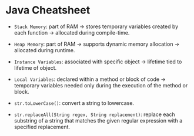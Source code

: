 # Java Cheatsheet

- `Stack Memory`: part of RAM -> stores temporary variables created by each function -> allocated during compile-time.

- `Heap Memory`: part of RAM -> supports dynamic memory allocation -> allocated during runtime.

- `Instance Variables`: associated with specific object -> lifetime tied to lifetime of object.

- `Local Variables`: declared within a method or block of code -> temporary variables needed only during the execution of the method or block.

- `str.toLowerCase()`: convert a string to lowercase.

- `str.replaceAll(String regex, String replacement)`: replace each substring of a string that matches the given regular expression with a specified replacement.
